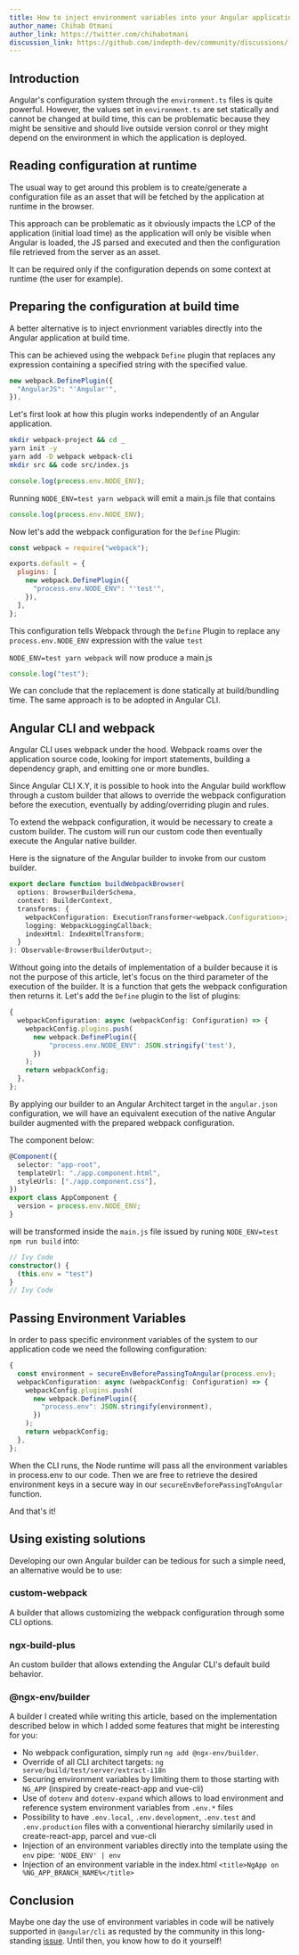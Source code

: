 ```yaml
---
title: How to inject environment variables into your Angular applications - Angular Tutorials | indepth.dev
author_name: Chihab Otmani
author_link: https://twitter.com/chihabotmani
discussion_link: https://github.com/indepth-dev/community/discussions/
---
```


## Introduction

Angular's configuration system through the `environment.ts` files is quite powerful. However, the values set in `environment.ts` are set statically and cannot be changed at build time, this can be problematic because they might be sensitive and should live outside version conrol or they might depend on the environment in which the application is deployed.

## Reading configuration at runtime

The usual way to get around this problem is to create/generate a configuration file as an asset that will be fetched by the application at runtime in the browser.

This approach can be problematic as it obviously impacts the LCP of the application (initial load time) as the application will only be visible when Angular is loaded, the JS parsed and executed and then the configuration file retrieved from the server as an asset.

It can be required only if the configuration depends on some context at runtime (the user for example).

## Preparing the configuration at build time

A better alternative is to inject envrionment variables directly into the Angular application at build time. 

This can be achieved using the webpack `Define` plugin that replaces any expression containing a specified string with the specified value.

```js
new webpack.DefinePlugin({
  "AngularJS": "'Angular'",
}),
```

Let's first look at how this plugin works independently of an Angular application.

```sh
mkdir webpack-project && cd _
yarn init -y
yarn add -D webpack webpack-cli
mkdir src && code src/index.js
```

```js
console.log(process.env.NODE_ENV);
```

Running `NODE_ENV=test yarn webpack` will emit a main.js file that contains

```js
console.log(process.env.NODE_ENV);
```

Now let's add the webpack configuration for the `Define` Plugin:

```js
const webpack = require("webpack");

exports.default = {
  plugins: [
    new webpack.DefinePlugin({
      "process.env.NODE_ENV": "'test'",
    }),
  ],
};
```

This configuration tells Webpack through the `Define` Plugin to replace any `process.env.NODE_ENV` expression with the value `test`

`NODE_ENV=test yarn webpack` will now produce a main.js

```js
console.log("test");
```

We can conclude that the replacement is done statically at build/bundling time. The same approach is to be adopted in Angular CLI.

## Angular CLI and webpack

Angular CLI uses webpack under the hood. Webpack roams over the application source code, looking for import statements, building a dependency graph, and emitting one or more bundles.

Since Angular CLI X.Y, it is possible to hook into the Angular build workflow through a custom builder that allows to override the webpack configuration before the execution, eventually by adding/overriding plugin and rules.

To extend the webpack configuration, it would be necessary to create a custom builder. The custom will run our custom code then eventually execute the Angular native builder.

Here is the signature of the Angular builder to invoke from our custom builder.

```ts
export declare function buildWebpackBrowser(
  options: BrowserBuilderSchema,
  context: BuilderContext,
  transforms: {
    webpackConfiguration: ExecutionTransformer<webpack.Configuration>;
    logging: WebpackLoggingCallback;
    indexHtml: IndexHtmlTransform;
  }
): Observable<BrowserBuilderOutput>;
```

Without going into the details of implementation of a builder because it is not the purpose of this article, let's focus on the third parameter of the execution of the builder. It is a function that gets the webpack configuration then returns it. Let's add the `Define` plugin to the list of plugins:

```ts
{
  webpackConfiguration: async (webpackConfig: Configuration) => {
    webpackConfig.plugins.push(
      new webpack.DefinePlugin({
          "process.env.NODE_ENV": JSON.stringify('test'),
      })
    );
    return webpackConfig;
  },
};
```

By applying our builder to an Angular Architect target in the `angular.json` configuration, we will have an equivalent execution of the native Angular builder augmented with the prepared webpack configuration.

The component below:

```ts
@Component({
  selector: "app-root",
  templateUrl: "./app.component.html",
  styleUrls: ["./app.component.css"],
})
export class AppComponent {
  version = process.env.NODE_ENV;
}
```

will be transformed inside the `main.js` file issued by runing `NODE_ENV=test npm run build` into:

```ts
// Ivy Code
constructor() {
  (this.env = "test")
}
// Ivy Code
```

## Passing Environment Variables

In order to pass specific environment variables of the system to our application code we need the following configuration:

```ts
{
  const environment = secureEnvBeforePassingToAngular(process.env);
  webpackConfiguration: async (webpackConfig: Configuration) => {
    webpackConfig.plugins.push(
      new webpack.DefinePlugin({
        "process.env": JSON.stringify(environment),
      })
    );
    return webpackConfig;
  },
};
```

When the CLI runs, the Node runtime will pass all the environment variables in process.env to our code. Then we are free to retrieve the desired environment keys in a secure way in our `secureEnvBeforePassingToAngular` function.

And that's it!

## Using existing solutions

Developing our own Angular builder can be tedious for such a simple need, an alternative would be to use:

### custom-webpack

A builder that allows customizing the webpack configuration through some CLI options.

### ngx-build-plus

An custom builder that allows extending the Angular CLI's default build behavior.

### @ngx-env/builder

A builder I created while writing this article, based on the implementation described below in which I added some features that might be interesting for you:
- No webpack configuration, simply run `ng add @ngx-env/builder`.
- Override of all CLI architect targets: `ng serve/build/test/server/extract-i18n`
- Securing environment variables by limiting them to those starting with `NG_APP` (inspired by create-react-app and vue-cli)
- Use of `dotenv` and `dotenv-expand` which allows to load environment and reference system environment variables from `.env.*` files
- Possibility to have `.env.local`, `.env.development`, `.env.test` and `.env.production` files with a conventional hierarchy similarily used in create-react-app, parcel and vue-cli
- Injection of an environment variables directly into the template using the `env` pipe: `'NODE_ENV' | env`
- Injection of an environment variable in the index.html `<title>NgApp on %NG_APP_BRANCH_NAME%</title>`

## Conclusion

Maybe one day the use of environment variables in code will be natively supported in `@angular/cli` as requsted by the community in this long-standing [issue](link_here). Until then, you know how to do it yourself!
